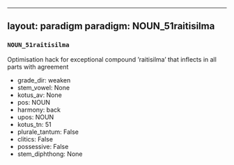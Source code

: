 
---
layout: paradigm
paradigm: NOUN_51raitisilma
---
### ` NOUN_51raitisilma `

Optimisation hack for exceptional compound ’raitisilma’ that inflects in all parts with agreement
* grade_dir: weaken
* stem_vowel: None
* kotus_av: None
* pos: NOUN
* harmony: back
* upos: NOUN
* kotus_tn: 51
* plurale_tantum: False
* clitics: False
* possessive: False
* stem_diphthong: None

